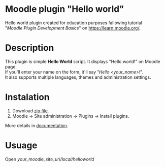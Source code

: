 # Moodle plugin "Hello world"
Hello world plugin created for education purposes fallowing tutorial
"*Moodle Plugin Development Basics*" on https://learn.moodle.org/.

# Description
This plugin is simple **Hello World** script. It displays "Hello world!" on Moodle page.<br>
If you'll enter your name on the form, it'll say "*Hello <your_name>!*".<br>
It also supports multiple languages, themes and administration settings.

# Instalation
1. Download [zip file](https://github.com/klebann/Moodle-Plugin-Helloworld/archive/main.zip).
2. Moodle -> Site administration -> Plugins -> Install plugins.

More details in [documentation](https://docs.moodle.org/39/en/Installing_plugins#Installing_a_plugin).

# Usuage
Open *your_moodle_site_url/local/helloworld*
